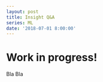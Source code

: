 ```yaml
---
layout: post
title: Insight Q&A
series: ML
date: '2018-07-01 8:00:00'
---
```

# Work in progress!




Bla Bla
















